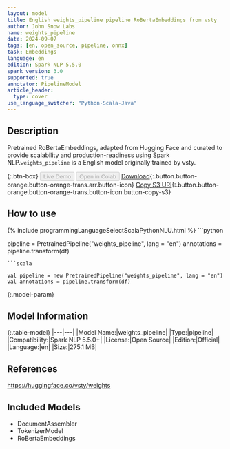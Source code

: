 ```yaml
---
layout: model
title: English weights_pipeline pipeline RoBertaEmbeddings from vsty
author: John Snow Labs
name: weights_pipeline
date: 2024-09-07
tags: [en, open_source, pipeline, onnx]
task: Embeddings
language: en
edition: Spark NLP 5.5.0
spark_version: 3.0
supported: true
annotator: PipelineModel
article_header:
  type: cover
use_language_switcher: "Python-Scala-Java"
---
```


## Description

Pretrained RoBertaEmbeddings, adapted from Hugging Face and curated to provide scalability and production-readiness using Spark NLP.`weights_pipeline` is a English model originally trained by vsty.

{:.btn-box}
<button class="button button-orange" disabled>Live Demo</button>
<button class="button button-orange" disabled>Open in Colab</button>
[Download](https://s3.amazonaws.com/auxdata.johnsnowlabs.com/public/models/weights_pipeline_en_5.5.0_3.0_1725716850265.zip){:.button.button-orange.button-orange-trans.arr.button-icon}
[Copy S3 URI](s3://auxdata.johnsnowlabs.com/public/models/weights_pipeline_en_5.5.0_3.0_1725716850265.zip){:.button.button-orange.button-orange-trans.button-icon.button-copy-s3}

## How to use



<div class="tabs-box" markdown="1">
{% include programmingLanguageSelectScalaPythonNLU.html %}
```python

pipeline = PretrainedPipeline("weights_pipeline", lang = "en")
annotations =  pipeline.transform(df)   

```
```scala

val pipeline = new PretrainedPipeline("weights_pipeline", lang = "en")
val annotations = pipeline.transform(df)

```
</div>

{:.model-param}
## Model Information

{:.table-model}
|---|---|
|Model Name:|weights_pipeline|
|Type:|pipeline|
|Compatibility:|Spark NLP 5.5.0+|
|License:|Open Source|
|Edition:|Official|
|Language:|en|
|Size:|275.1 MB|

## References

https://huggingface.co/vsty/weights

## Included Models

- DocumentAssembler
- TokenizerModel
- RoBertaEmbeddings